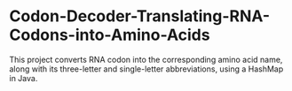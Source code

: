 # Codon-Decoder-Translating-RNA-Codons-into-Amino-Acids
This project converts RNA codon into the corresponding amino acid name, along with its three-letter and single-letter abbreviations, using a HashMap in Java.
